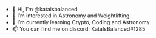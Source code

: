- 👋 Hi, I’m @kataisbalanced
- 👀 I’m interested in Astronomy and Weightlifting
- 🌱 I’m currently learning Crypto, Coding and Astronomy
- 📫 You can find me on discord: KataIsBalanced#1285

<!---
kataisbalanced/kataisbalanced is a ✨ special ✨ repository because its `README.md` (this file) appears on your GitHub profile.
You can click the Preview link to take a look at your changes.
--->
